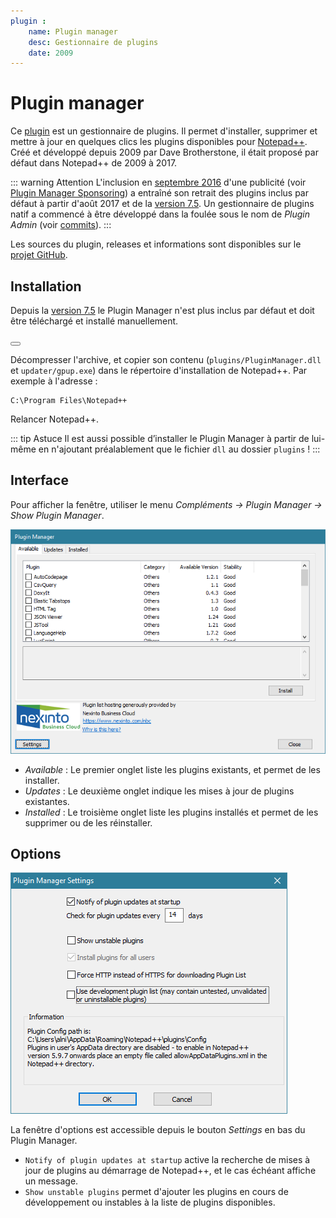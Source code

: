 ```yaml
---
plugin :
    name: Plugin manager
    desc: Gestionnaire de plugins
    date: 2009
---
```

# Plugin manager

Ce [plugin](../plugins.md) est un gestionnaire de plugins. Il permet d'installer, supprimer et mettre à jour en quelques clics les plugins disponibles pour [Notepad++](../notepad++.md). Créé et développé depuis 2009 par Dave Brotherstone, il était proposé par défaut dans Notepad++ de 2009 à 2017.

::: warning Attention
L'inclusion en [septembre 2016](https://github.com/bruderstein/nppPluginManager/commit/63af96b59e7105047790bed016b71d2dd709dd55) d'une publicité (voir  [Plugin Manager Sponsoring](https://bruderste.in/npp/pm/sponsor/)) a entraîné son retrait des plugins inclus par défaut à partir d'août 2017 et de la [version 7.5](../historique-des-versions.md). Un gestionnaire de plugins natif a commencé à être développé dans la foulée sous le nom de *Plugin Admin* (voir [commits](https://github.com/notepad-plus-plus/notepad-plus-plus/search?q=Plugin+Admin&type=Commits&utf8=%E2%9C%93)).
:::

Les sources du plugin, releases et informations sont disponibles sur le [projet GitHub](https://github.com/davegb3/nppPluginManager).

## Installation

Depuis la [version 7.5](../historique-des-versions.md) le Plugin Manager n'est plus inclus par défaut et doit être téléchargé et installé manuellement.

<Button text="Télécharger la dernière version" href="https://github.com/bruderstein/nppPluginManager/releases/latest" class="blue"></Button>

Décompresser l'archive, et copier son contenu (`plugins/PluginManager.dll` et `updater/gpup.exe`) dans le répertoire d'installation de Notepad++. Par exemple à l'adresse :

    C:\Program Files\Notepad++

Relancer Notepad++.

::: tip Astuce
Il est aussi possible d’installer le Plugin Manager à partir de lui-même en n'ajoutant préalablement que le fichier `dll` au dossier `plugins` !
:::

## Interface

Pour afficher la fenêtre, utiliser le menu *Compléments -> Plugin Manager -> Show Plugin Manager*.

![La fenêtre du Plugin Manager](../images/plugins/pluginmanager/npp_plugin_pluginmanager.png)

- *Available* : Le premier onglet liste les plugins existants, et permet de les installer.
- *Updates* : Le deuxième onglet indique les mises à jour de plugins existantes.
- *Installed* : Le troisième onglet liste les plugins installés et permet de les supprimer ou de les réinstaller.

## Options

![Paramètres du Plugin Manager](../images/plugins/pluginmanager/npp_plugin_pluginmanager_settings.png)

La fenêtre d'options est accessible depuis le bouton *Settings* en bas du Plugin Manager.

- `Notify of plugin updates at startup` active la recherche de mises à jour de plugins au démarrage de Notepad++, et le cas échéant affiche un message.
- `Show unstable plugins` permet d'ajouter les plugins en cours de développement ou instables à la liste de plugins disponibles.
